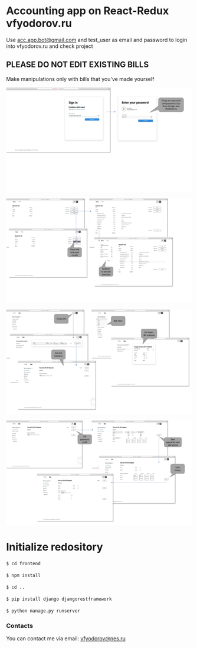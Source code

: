 # Accounting app on React-Redux vfyodorov.ru

Use acc.app.bot@gmail.com and test_user as email and password to login into vfyodorov.ru and check project

## PLEASE DO NOT EDIT EXISTING BILLS
Make manipulations only with bills that you've made yourself

![](/readme_src/Login_page.jpg "Login page")

![](/readme_src/Account_page.jpg "Home page")

![](/readme_src/View_bill.jpg "View bill")

![](/readme_src/Edit_bill.jpg "Edit bill")


# Initialize redository

```
$ cd frontend

$ npm install

$ cd ..

$ pip install django djangorestframework

$ python manage.py runserver
```

### Contacts
You can contact me via email: vfyodorov@nes.ru
